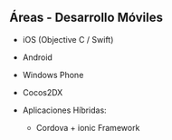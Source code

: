 ## Áreas - Desarrollo Móviles

* iOS (Objective C / Swift)
* Android
* Windows Phone

* Cocos2DX

* Aplicaciones Híbridas:
    * Cordova + ionic Framework

